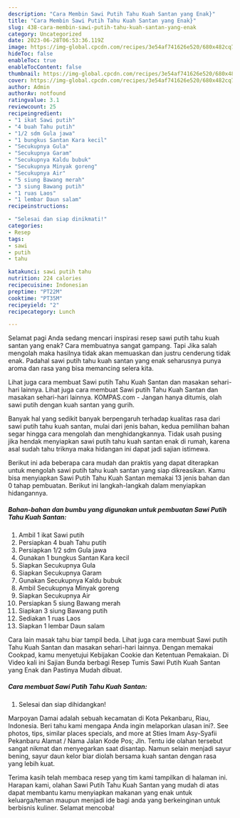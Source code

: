 ```yaml
---
description: "Cara Membin Sawi Putih Tahu Kuah Santan yang Enak}"
title: "Cara Membin Sawi Putih Tahu Kuah Santan yang Enak}"
slug: 438-cara-membin-sawi-putih-tahu-kuah-santan-yang-enak
category: Uncategorized
date: 2023-06-28T06:53:36.119Z
image: https://img-global.cpcdn.com/recipes/3e54af741626e520/680x482cq70/sawi-putih-tahu-kuah-santan-foto-resep-utama.jpg
hideToc: false
enableToc: true
enableTocContent: false
thumbnail: https://img-global.cpcdn.com/recipes/3e54af741626e520/680x482cq70/sawi-putih-tahu-kuah-santan-foto-resep-utama.jpg
cover: https://img-global.cpcdn.com/recipes/3e54af741626e520/680x482cq70/sawi-putih-tahu-kuah-santan-foto-resep-utama.jpg
author: Admin
authorAv: notfound
ratingvalue: 3.1
reviewcount: 25
recipeingredient:
- "1 ikat Sawi putih"
- "4 buah Tahu putih"
- "1/2 sdm Gula jawa"
- "1 bungkus Santan Kara kecil"
- "Secukupnya Gula"
- "Secukupnya Garam"
- "Secukupnya Kaldu bubuk"
- "Secukupnya Minyak goreng"
- "Secukupnya Air"
- "5 siung Bawang merah"
- "3 siung Bawang putih"
- "1 ruas Laos"
- "1 lembar Daun salam"
recipeinstructions:

- "Selesai dan siap dinikmati!"
categories:
- Resep
tags:
- sawi
- putih
- tahu

katakunci: sawi putih tahu 
nutrition: 224 calories
recipecuisine: Indonesian
preptime: "PT22M"
cooktime: "PT35M"
recipeyield: "2"
recipecategory: Lunch

---
```



Selamat pagi Anda sedang mencari inspirasi resep sawi putih tahu kuah santan yang enak? Cara membuatnya sangat gampang. Tapi Jika salah mengolah maka hasilnya tidak akan memuaskan dan justru cenderung tidak enak. Padahal sawi putih tahu kuah santan yang enak seharusnya punya aroma dan rasa yang bisa memancing selera kita.


Lihat juga cara membuat Sawi putih Tahu Kuah Santan dan masakan sehari-hari lainnya. Lihat juga cara membuat Sawi putih Tahu Kuah Santan dan masakan sehari-hari lainnya. KOMPAS.com - Jangan hanya ditumis, olah sawi putih dengan kuah santan yang gurih.

Banyak hal yang sedikit banyak berpengaruh terhadap kualitas rasa dari sawi putih tahu kuah santan, mulai dari jenis bahan, kedua pemilihan bahan segar hingga cara mengolah dan menghidangkannya. Tidak usah pusing jika hendak menyiapkan sawi putih tahu kuah santan enak di rumah, karena asal sudah tahu triknya maka hidangan ini dapat jadi sajian istimewa.


Berikut ini ada beberapa cara mudah dan praktis yang dapat diterapkan untuk mengolah sawi putih tahu kuah santan yang siap dikreasikan. Kamu bisa menyiapkan Sawi Putih Tahu Kuah Santan memakai 13 jenis bahan dan 0 tahap pembuatan. Berikut ini langkah-langkah dalam menyiapkan hidangannya.

<!--inarticleads1-->

##### Bahan-bahan dan bumbu yang digunakan untuk pembuatan Sawi Putih Tahu Kuah Santan:

1. Ambil 1 ikat Sawi putih
1. Persiapkan 4 buah Tahu putih
1. Persiapkan 1/2 sdm Gula jawa
1. Gunakan 1 bungkus Santan Kara kecil
1. Siapkan Secukupnya Gula
1. Siapkan Secukupnya Garam
1. Gunakan Secukupnya Kaldu bubuk
1. Ambil Secukupnya Minyak goreng
1. Siapkan Secukupnya Air
1. Persiapkan 5 siung Bawang merah
1. Siapkan 3 siung Bawang putih
1. Sediakan 1 ruas Laos
1. Siapkan 1 lembar Daun salam


Cara lain masak tahu biar tampil beda. Lihat juga cara membuat Sawi putih Tahu Kuah Santan dan masakan sehari-hari lainnya. Dengan memakai Cookpad, kamu menyetujui Kebijakan Cookie dan Ketentuan Pemakaian. Di Video kali ini Sajian Bunda berbagi Resep Tumis Sawi Putih Kuah Santan yang Enak dan Pastinya Mudah dibuat. 

<!--inarticleads2-->

##### Cara membuat Sawi Putih Tahu Kuah Santan:


1. Selesai dan siap dihidangkan!

Marpoyan Damai adalah sebuah kecamatan di Kota Pekanbaru, Riau, Indonesia. Beri tahu kami mengapa Anda ingin melaporkan ulasan ini?. See photos, tips, similar places specials, and more at Sties Imam Asy-Syafii Pekanbaru Alamat / Nama Jalan Kode Pos; Jln. Tentu ide olahan tersebut sangat nikmat dan menyegarkan saat disantap. Namun selain menjadi sayur bening, sayur daun kelor biar diolah bersama kuah santan dengan rasa yang lebih kuat. 

Terima kasih telah membaca resep yang tim kami tampilkan di halaman ini. Harapan kami, olahan Sawi Putih Tahu Kuah Santan yang mudah di atas dapat membantu kamu menyiapkan makanan yang enak untuk keluarga/teman maupun menjadi ide bagi anda yang berkeinginan untuk berbisnis kuliner. Selamat mencoba!

